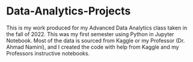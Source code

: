 # Data-Analytics-Projects
This is my work produced for my Advanced Data Analytics class taken in the fall of 2022. This was my first semester using Python in Jupyter Notebook. Most of the data is sourced from Kaggle or my Professor (Dr. Ahmad Namini), and I created the code with help from Kaggle and my Professors instructive notebooks.
